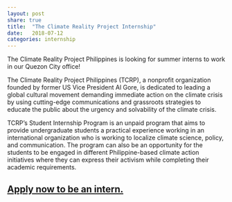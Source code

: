 ```yaml
---
layout: post
share: true
title:  "The Climate Reality Project Internship"
date:   2018-07-12
categories: internship
---
```

The Climate Reality Project Philippines is looking for summer interns to work in our Quezon City office!

The Climate Reality Project Philippines (TCRP), a nonprofit organization founded by former US Vice President Al Gore, is dedicated to leading a global cultural movement demanding immediate action on the climate crisis by using cutting-edge communications and grassroots strategies to educate the public about the urgency and solvability of the climate crisis.

TCRP’s Student Internship Program is an unpaid program that aims to provide undergraduate students a practical experience working in an international organization who is working to localize climate science, policy, and communication. The program can also be an opportunity for the students to be engaged in different Philippine-based climate action initiatives where they can express their activism while completing their academic requirements.

## [Apply now to be an intern.](http://climatereality.ph/climate-reality-project-internship-program-782/)